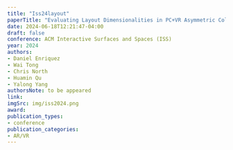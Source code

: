 ```yaml
---
title: "Iss24layout"
paperTitle: "Evaluating Layout Dimensionalities in PC+VR Asymmetric Collaborative Decision Making"
date: 2024-06-18T12:21:47-04:00
draft: false
conference: ACM Interactive Surfaces and Spaces (ISS)
year: 2024
authors: 
- Daniel Enriquez
- Wai Tong
- Chris North
- Huamin Qu
- Yalong Yang
authorsNote: to be appeared
link:
imgSrc: img/iss2024.png
award:
publication_types:
- conference
publication_categories:
- AR/VR
---
```


